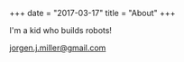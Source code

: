 +++
date = "2017-03-17"
title = "About"
+++

I'm a kid who builds robots!

jorgen.j.miller@gmail.com
